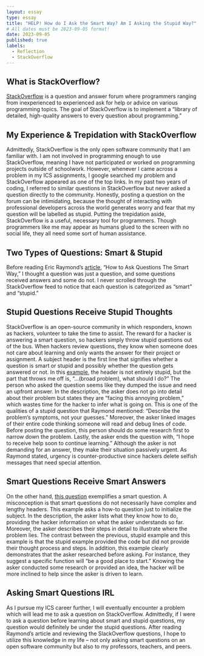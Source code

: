 ```yaml
---
layout: essay
type: essay
title: "HELP! How do I Ask the Smart Way? Am I Asking the Stupid Way?"
# All dates must be 2023-09-05 format!
date: 2023-09-05
published: true
labels:
  - Reflection
  - StackOverflow
---
```


## What is StackOverflow?
[StackOverflow](https://stackoverflow.com/tour#:~:text=Stack%20Overflow%20is%20a%20question,to%20every%20question%20about%20programming) is a question and answer forum where programmers ranging from inexperienced to experienced ask for help or advice on various programming topics. The goal of StackOverflow is to implement a “library of detailed, high-quality answers to every question about programming.” 

## My Experience & Trepidation with StackOverflow
Admittedly, StackOverflow is the only open software community that I am familiar with. I am not involved in programming enough to use StackOverflow, meaning I have not participated or worked on programming projects outside of schoolwork. However, whenever I came across a problem in my ICS assignments, I google searched my problem and StackOverflow appeared as one of the top links. In my past two years of coding, I referred to similar questions in StackOverflow but never asked a question directly to the community. Honestly, posting a question on the forum can be intimidating, because the thought of interacting with professional developers across the world generates worry and fear that my question will be labelled as stupid. Putting the trepidation aside, StackOverflow is a useful, necessary tool for programmers. Though programmers like me may appear as humans glued to the screen with no social life, they all need some sort of human assistance.    

## Two Types of Questions: Smart & Stupid
Before reading Eric Raymond’s [article](http://www.catb.org/esr/faqs/smart-questions.html#formats), “How to Ask Questions The Smart Way,” I thought a question was just a question, and some questions received answers and some do not. I never scrolled through the StackOverflow feed to notice that each question is categorized as “smart” and “stupid.” 

## Stupid Questions Receive Stupid Thoughts
StackOverflow is an open-source community in which responders, known as hackers, volunteer to take the time to assist. The reward for a hacker is answering a smart question, so hackers simply throw stupid questions out of the bus. When hackers review questions, they know when someone does not care about learning and only wants the answer for their project or assignment. A subject header is the first line that signifies whether a question is smart or stupid and possibly whether the question gets answered or not. 
In this [example](https://stackoverflow.com/questions/77049777/the-encrypted-password-is-not-the-same-as-bcrypt-what-should-i-do), the header is not entirely stupid, but the part that throws me off is, “...(broad problem), what should I do?” The person who asked the question seems like they dumped the issue and need an upfront answer. In the description, the asker does not go into detail about their problem but states they are “facing this annoying problem,” which wastes time for the hacker to infer what is going on. This is one of the qualities of a stupid question that Raymond mentioned: “Describe the problem’s symptoms, not your guesses.” Moreover, the asker linked images of their entire code thinking someone will read and debug lines of code. Before posting the question, this person should do some research first to narrow down the problem. Lastly, the asker ends the question with, “I hope to receive help soon to continue learning.” Although the asker is not demanding for an answer, they make their situation passively urgent. As Raymond stated, urgency is counter-productive since hackers delete selfish messages that need special attention. 

## Smart Questions Receive Smart Answers
On the other hand, [this question](https://stackoverflow.com/questions/63744410/how-to-upload-buffer-of-image-to-any-website-with-puppeteer) exemplifies a smart question. A misconception is that smart questions do not necessarily have complex and lengthy headers. This example asks a how-to question just to initialize the subject. In the description, the asker lists what they know how to do, providing the hacker information on what the asker understands so far. Moreover, the asker describes their steps in detail to illustrate where the problem lies. The contrast between the previous, stupid example and this example is that the stupid example provided the code but did not provide their thought process and steps. In addition, this example clearly demonstrates that the asker researched before asking.  For instance, they suggest a specific function will “be a good place to start.” Knowing the asker conducted some research or provided an idea, the hacker will be more inclined to help since the asker is driven to learn.

## Asking Smart Questions IRL
As I pursue my ICS career further, I will eventually encounter a problem which will lead me to ask a question on StackOverflow. Admittedly, if I were to ask a question before learning about smart and stupid questions, my question would definitely be under the stupid questions. After reading Raymond’s article and reviewing the SlackOverflow questions, I hope to utilize this knowledge in my life – not only asking smart questions on an open software community but also to my professors, teachers, and peers. 

